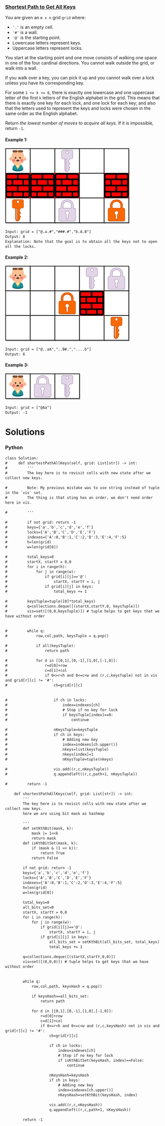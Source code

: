### [Shortest Path to Get All Keys](https://leetcode.com/problems/shortest-path-to-get-all-keys/) <br>

You are given an `m x n` grid `grid` where:

 - `'.'` is an empty cell.
 - `'#'` is a wall.
 - `'@'` is the starting point.
 - Lowercase letters represent keys.
 - Uppercase letters represent locks.

You start at the starting point and one move consists of walking one space in one of the four cardinal directions. You cannot walk outside the grid, or walk into a wall.

If you walk over a key, you can pick it up and you cannot walk over a lock unless you have its corresponding key.

For some `1 <= k <= 6`, there is exactly one lowercase and one uppercase letter of the first `k` letters of the English alphabet in the grid. This means that there is exactly one key for each lock, and one lock for each key; and also that the letters used to represent the keys and locks were chosen in the same order as the English alphabet.

Return *the lowest number of moves to acquire all keys*. If it is impossible, return `-1`.



#### Example 1:
<img src="../../../../images/864lc-keys2.jpg">

```
Input: grid = ["@.a.#","###.#","b.A.B"]
Output: 8
Explanation: Note that the goal is to obtain all the keys not to open all the locks.

```

#### Example 2:
<img src="../../../../images/864lc-key2.jpg">

```
Input: grid = ["@..aA","..B#.","....b"]
Output: 6

```

#### Example 3:
<img src="../../../../images/864lc-keys3.jpg">

```
Input: grid = ["@Aa"]
Output: -1

```



# Solutions

### Python
```
class Solution:
#     def shortestPathAllKeys(self, grid: List[str]) -> int:
#         '''
#         The key here is to revisit cells with new state after we collect new keys.
        
#         Note: My previous mistake was to use string instead of tuple in the `vis` set. 
#         The thing is that sting has an order, we don't need order here in vis.
        
#         '''

#         if not grid: return -1
#         keys={'a','b','c','d','e','f'}
#         locks={'A','B','C','D','E','F'}
#         indexes={'A':0,'B':1,'C':2,'D':3,'E':4,'F':5}
#         h=len(grid)
#         w=len(grid[0])
        
#         total_keys=0
#         startX, startY = 0,0
#         for i in range(h):
#             for j in range(w):
#                 if grid[i][j]=='@':
#                     startX, startY = i, j
#                 if grid[i][j] in keys:
#                     total_keys += 1
                    
#         keysTuple=tuple([0]*total_keys)
#         q=collections.deque([(startX,startY,0, keysTuple)])        
#         vis=set([(0,0,keysTuple)]) # tuple helps to get keys that we have without order
        
        
#         while q:
#             row,col,path, keysTuple = q.pop()

#             if all(keysTuple):
#                 return path

#             for d in [[0,1],[0,-1],[1,0],[-1,0]]:
#                 r=d[0]+row
#                 c=d[1]+col
#                 if 0<=r<h and 0<=c<w and (r,c,keysTuple) not in vis and grid[r][c] != '#':
#                     ch=grid[r][c]
                    
                    
#                     if ch in locks:
#                         index=indexes[ch]
#                         # Stop if no key for lock
#                         if keysTuple[index]==0:
#                             continue
                                        
#                     nKeysTuple=keysTuple
#                     if ch in keys:
#                         # Adding new key
#                         index=indexes[ch.upper()]
#                         nkeys=list(keysTuple)
#                         nkeys[index]=1
#                         nKeysTuple=tuple(nkeys)
                            
#                     vis.add((r,c,nKeysTuple))                    
#                     q.appendleft((r,c,path+1, nKeysTuple))
                    
#         return -1

    def shortestPathAllKeys(self, grid: List[str]) -> int:
        '''
        The key here is to revisit cells with new state after we collect new keys.
        here we are using bit mask as hashmap
        
        '''
        def setKthBit(mask, k):
            mask |= 1<<k
            return mask
        def isKthBitSet(mask, k):
            if (mask & (1 << k)):
                return True
            return False

        if not grid: return -1
        keys={'a','b','c','d','e','f'}
        locks={'A','B','C','D','E','F'}
        indexes={'A':0,'B':1,'C':2,'D':3,'E':4,'F':5}
        h=len(grid)
        w=len(grid[0])
        
        total_keys=0
        all_bits_set=0
        startX, startY = 0,0
        for i in range(h):
            for j in range(w):
                if grid[i][j]=='@':
                    startX, startY = i, j
                if grid[i][j] in keys:
                    all_bits_set = setKthBit(all_bits_set, total_keys)
                    total_keys += 1
                    
        q=collections.deque([(startX,startY,0,0)])
        vis=set([(0,0,0)]) # tuple helps to get keys that we have without order
        
        
        while q:
            row,col,path, keysHash = q.pop()
            
            if keysHash==all_bits_set:
                return path

            for d in [[0,1],[0,-1],[1,0],[-1,0]]:
                r=d[0]+row
                c=d[1]+col
                if 0<=r<h and 0<=c<w and (r,c,keysHash) not in vis and grid[r][c] != '#':
                    ch=grid[r][c]
                    
                    if ch in locks:
                        index=indexes[ch]
                        # Stop if no key for lock
                        if isKthBitSet(keysHash, index)==False:
                            continue
                                        
                    nKeysHash=keysHash
                    if ch in keys:
                        # Adding new key
                        index=indexes[ch.upper()]
                        nKeysHash=setKthBit(keysHash, index)
                            
                    vis.add((r,c,nKeysHash))
                    q.appendleft((r,c,path+1, nKeysHash))
                    
        return -1

```
